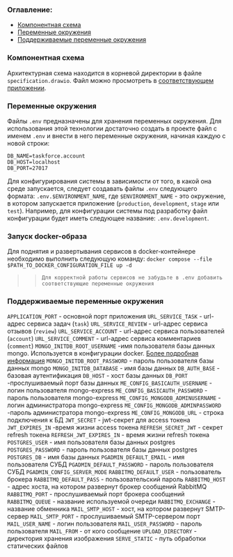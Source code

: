 ### Оглавление:

- [Компонентная схема](#Компонентная-схема)
- [Переменные окружения](#Переменные-окружения)
- [Поддерживаемые переменные окружения](#Поддерживаемые-переменные-окружения)

### Компонентная схема

Архитектурная схема находится в корневой директории в файле `specification.drawio`. Файл можно просмотреть в [соответствующем приложении](https://app.diagrams.net/).

### Переменные окружения

Файлы `.env` предназначены для хранения переменных окружения. Для использования этой технологии достаточно создать в проекте файл с именем `.env` и внести в него переменные окружения, начиная каждую с новой строки:

```
DB_NAME=taskforce.account
DB_HOST=localhost
DB_PORT=27017
```

Для конфигурирования системы в зависимости от того, в какой она среде запускается, следует создавать файлы `.env` следующего формата:
`.env.$ENVIRONMENT_NAME`, где `$ENVIRONMENT_NAME` - это окружение, в котором запускается приложение (`production`, `development`, `stage` или `test`).
Например, для конфигурации системы под разработку файл конфигурации будет иметь следующее название: `.env.development`.

### Запуск docker-образа

Для поднятия и развертывания сервисов в docker-контейнере необходимо выполнить следующую команду:
`docker compose --file $PATH_TO_DOCKER_CONFIGURATION_FILE up -d`

> > `Для корректной работы сервисов не забудьте в .env добавить соответствующие переменные окружения`

### Поддерживаемые переменные окружения

`APPLICATION_PORT` - основной порт приложения
`URL_SERVICE_TASK` - url-адрес сервиса задач (`task`)
`URL_SERVICE_REVIEW` - url-адрес сервиса отзывов (`review`)
`URL_SERVICE_ACCOUNT` - url-адрес сервиса пользователей (`account`)
`URL_SERVICE_COMMENT` - url-адрес сервиса комментариев (`comment`)
`MONGO_INITDB_ROOT_USERNAME` -имя пользователя базы данных mongo. Используется в конфигурации docker. [Более подробная информация](https://hub.docker.com/_/mongo)
`MONGO_INITDB_ROOT_PASSWORD` - пароль пользователя базы данных mongo
`MONGO_INITDB_DATABASE` - имя базы данных
`DB_AUTH_BASE` - базовая аутентификация
`DB_HOST` - хост базы данных
`DB_PORT` -прослушиваемый порт базы данных
`ME_CONFIG_BASICAUTH_USERNAME` - логин пользователя mongo-express
`ME_CONFIG_BASICAUTH_PASSWORD` - пароль пользователя mongo-express
`ME_CONFIG_MONGODB_ADMINUSERNAME` - логин администратора mongo-express
`ME_CONFIG_MONGODB_ADMINPASSWORD` -пароль администратора mongo-express
`ME_CONFIG_MONGODB_URL` - строка подключения к БД
`JWT_SECRET` - jwt-секрет для access токена
`JWT_EXPIRES_IN` -время жизни access токена
`REFRESH_SECRET_JWT` - секрет refresh токена
`REFRESH_JWT_EXPIRES_IN` - время жизни refresh токена
`POSTGRES_USER` - имя пользователя базы данных postgres
`POSTGRES_PASSWORD` - пароль пользователя базы данных postgres
`POSTGRES_DB` - имя базы данных
`PGADMIN_DEFAULT_EMAIL` - имя пользователя СУБД
`PGADMIN_DEFAULT_PASSWORD` - пароль пользователя СУБД
`PGADMIN_CONFIG_SERVER_MODE`
`RABBITMQ_DEFAULT_USER` - пользователь брокера
`RABBITMQ_DEFAULT_PASS` - пользовательский пароль
`RABBITMQ_HOST` - адрес хоста, на котором развернут брокер сообщений RabbitMQ
`RABBITMQ_PORT` - прослушиваемый порт брокера сообщений
`RABBITMQ_QUEUE` - название используемой очереди
`RABBITMQ_EXCHANGE` - название обменника
`MAIL_SMTP_HOST` - хост, на котором развернут SMTP-сервер
`MAIL_SMTP_PORT` - прослушиваемый SMTP-сервером порт
`MAIL_USER_NAME` - логин пользователя
`MAIL_USER_PASSWORD` - пароль пользователя
`MAIL_FROM` - от кого сообщение
`UPLOAD_DIRECTORY` - директория хранения изображения
`SERVE_STATIC` - путь обработки статических файлов
